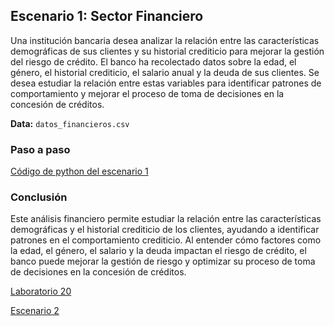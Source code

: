 ## Escenario 1: Sector Financiero

Una institución bancaria desea analizar la relación entre las características demográficas de sus clientes y su historial crediticio para mejorar la gestión del riesgo de crédito. El banco ha recolectado datos sobre la edad, el género, el historial crediticio, el salario anual y la deuda de sus clientes. Se desea estudiar la relación entre estas variables para identificar patrones de comportamiento y mejorar el proceso de toma de decisiones en la concesión de créditos.

**Data:** `datos_financieros.csv`

### Paso a paso

[Código de python del escenario 1](lab20_1.py)

### Conclusión

Este análisis financiero permite estudiar la relación entre las características demográficas y el historial crediticio de los clientes, ayudando a identificar patrones en el comportamiento crediticio. Al entender cómo factores como la edad, el género, el salario y la deuda impactan el riesgo de crédito, el banco puede mejorar la gestión de riesgo y optimizar su proceso de toma de decisiones en la concesión de créditos.

[Laboratorio 20](../../lab20)

[Escenario 2](../lab20_2)
